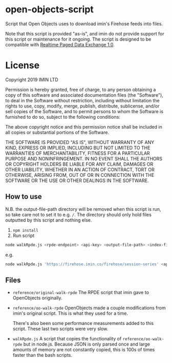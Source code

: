 # open-objects-script

Script that Open Objects uses to download imin's Firehose feeds into files.

Note that this script is provided "as-is", and imin do not provide support for this script or maintenance for it ongoing. The script is designed to be compatible with [Realtime Paged Data Exchange 1.0](https://www.w3.org/2017/08/realtime-paged-data-exchange/).

# License

Copyright 2019 IMIN LTD

Permission is hereby granted, free of charge, to any person obtaining a copy of this software and associated documentation files (the "Software"), to deal in the Software without restriction, including without limitation the rights to use, copy, modify, merge, publish, distribute, sublicense, and/or sell copies of the Software, and to permit persons to whom the Software is furnished to do so, subject to the following conditions:

The above copyright notice and this permission notice shall be included in all copies or substantial portions of the Software.

THE SOFTWARE IS PROVIDED "AS IS", WITHOUT WARRANTY OF ANY KIND, EXPRESS OR IMPLIED, INCLUDING BUT NOT LIMITED TO THE WARRANTIES OF MERCHANTABILITY, FITNESS FOR A PARTICULAR PURPOSE AND NONINFRINGEMENT. IN NO EVENT SHALL THE AUTHORS OR COPYRIGHT HOLDERS BE LIABLE FOR ANY CLAIM, DAMAGES OR OTHER LIABILITY, WHETHER IN AN ACTION OF CONTRACT, TORT OR OTHERWISE, ARISING FROM, OUT OF OR IN CONNECTION WITH THE SOFTWARE OR THE USE OR OTHER DEALINGS IN THE SOFTWARE.

## How to use

N.B. the output-file-path directory will be removed when this script is run,
so take care not to set it to e.g. `/`. The directory should only hold files
outputted by this script and nothing else.

1. `npm install`
2. Run script

  ```sh
  node walkRpde.js <rpde-endpoint> <api-key> <output-file-path> <index-file-prefix> <request-delay-seconds>
  ```

  e.g.

  ```sh
  node walkRpde.js 'https://firehose.imin.co/firehose/session-series' <api-key> session-series/ rpde 0.1
  ```

## Files

- `reference/original-walk-rpde`
  The RPDE script that imin gave to OpenObjects originally.
- `reference/oo-walk-rpde`
  OpenObjects made a couple modifications from imin's original script. This is what they used for a time.

  There's also been some performance measurements added to this script. These last two scripts were very slow.
- `walkRpde.js`
  A script that copies the functionality of `reference/oo-walk-rpde` but in node.js. Because JSON is only parsed once and large amounts of memory are not constantly copied, this is 100s of times faster than the bash scripts.
